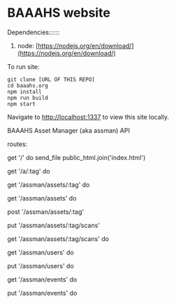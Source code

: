 # BAAAHS website

Dependencies::::::
1) node: [https://nodejs.org/en/download/](https://nodejs.org/en/download/)

To run site:
```
git clone [URL OF THIS REPO]
cd baaahs.org
npm install
npm run build
npm start
```

Navigate to [http://localhost:1337](http://localhost:1337) to view this site locally.

BAAAHS Asset Manager (aka assman) API

routes:

get '/' do
  send_file public_html.join('index.html')

get '/a/:tag' do

get '/assman/assets/:tag' do

get '/assman/assets' do

post '/assman/assets/:tag'

put '/assman/assets/:tag/scans'

get '/assman/assets/:tag/scans' do

get '/assman/users' do

put '/assman/users' do

get '/assman/events' do

put '/assman/events' do
